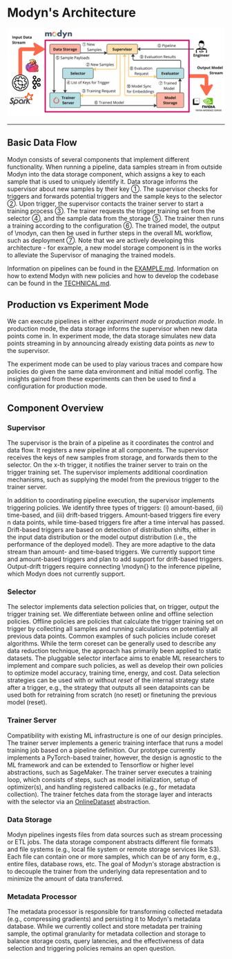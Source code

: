 # Modyn's Architecture

<div align="center">
<img src="../assets/arch.jpg" alt="Modyn architecture"/>

---

</div>

## Basic Data Flow

Modyn consists of several components that implement different functionality.
When running a pipeline, data samples stream in from outside Modyn into the data storage component, which assigns a key to each sample that is used to uniquely identify it.
Data storage informs the supervisor about new samples by their key ①.
The supervisor checks for triggers and forwards potential triggers and the sample keys to the selector ②.
Upon trigger, the supervisor contacts the trainer server to start a training process ③.
The trainer requests the trigger training set from the selector ④, and the sample data from the storage ⑤.
The trainer then runs a training according to the configuration ⑥.
The trained model, the output of \modyn, can then be used in further steps in the overall ML workflow, such as deployment ⑦.
Note that we are actively developing this architecture - for example, a new model storage component is in the works to alleviate the Supervisor of managing the trained models.

Information on pipelines can be found in the [EXAMPLE.md](EXAMPLE.md).
Information on how to extend Modyn with new policies and how to develop the codebase can be found in the [TECHNICAL.md](TECHNICAL.md).

## Production vs Experiment Mode

We can execute pipelines in either _experiment mode_ or _production mode_.
In production mode, the data storage informs the supervisor when new data points come in.
In experiment mode, the data storage simulates new data points streaming in by announcing already existing data points as _new_ to the supervisor.

The experiment mode can be used to play various traces and compare how policies do given the same data environment and initial model config.
The insights gained from these experiments can then be used to find a configuration for production mode.

## Component Overview

### Supervisor

The supervisor is the brain of a pipeline as it coordinates the control and data flow.
It registers a new pipeline at all components.
The supervisor receives the keys of new samples from storage, and forwards them to the selector.
On the x-th trigger, it notifies the trainer server to train on the trigger training set.
The supervisor implements additional coordination mechanisms, such as supplying the model from the previous trigger to the trainer server.

In addition to coordinating pipeline execution, the supervisor implements triggering policies.
We identify three types of triggers: (i) amount-based, (ii) time-based, and (iii) drift-based triggers.
Amount-based triggers fire every n data points, while time-based triggers fire after a time interval has passed.
Drift-based triggers are based on detection of distribution shifts, either in the input data distribution or the model output distribution (i.e., the performance of the deployed model).
They are more adaptive to the data stream than amount- and time-based triggers.
We currently support time and amount-based triggers and plan to add support for drift-based triggers.
Output-drift triggers require connecting \modyn{} to the inference pipeline, which Modyn does not currently support.

### Selector

The selector implements data selection policies that, on trigger, output the trigger training set.
We differentiate between online and offline selection policies.
Offline policies are policies that calculate the trigger training set on trigger by collecting all samples and running calculations on potentially all previous data points.
Common examples of such policies include coreset algorithms.
While the term coreset can be generally used to describe any data reduction technique, the approach has primarily been applied to static datasets.
The pluggable selector interface aims to enable ML researchers to implement and compare such policies, as well as develop their own policies to optimize model accuracy, training time, energy, and cost.
Data selection strategies can be used with or without _reset_ of the internal strategy state after a trigger, e.g., the strategy that outputs all seen datapoints can be used both for retraining from scratch (no reset) or finetuning the previous model (reset).

### Trainer Server

Compatibility with existing ML infrastructure is one of our design principles.
The trainer server implements a generic training interface that runs a model training job based on a pipeline definition.
Our prototype currently implements a PyTorch-based trainer, however, the design is agnostic to the ML framework and can be extended to Tensorflow or higher level abstractions, such as SageMaker.
The trainer server executes a training loop, which consists of steps, such as model initialization, setup of optimizer(s), and handling registered callbacks (e.g., for metadata collection).
The trainer fetches data from the storage layer and interacts with the selector via an [OnlineDataset](modyn/trainer_server/internal/dataset/online_dataset.py) abstraction.

### Data Storage

Modyn pipelines ingests files from data sources such as stream processing or ETL jobs.
The data storage component abstracts different file formats and file systems (e.g., local file system or remote storage services like S3).
Each file can contain one or more samples, which can be of any form, e.g., entire files, database rows, etc.
The goal of Modyn's storage abstraction is to decouple the trainer from the underlying data representation and to minimize the amount of data transferred.

### Metadata Processor

The metadata processor is responsible for transforming collected metadata (e.g., compressing gradients) and persisting it to Modyn's metadata database.
While we currently collect and store metadata per training sample, the optimal granularity for metadata collection and storage to balance storage costs, query latencies, and the effectiveness of data selection and triggering policies remains an open question.
